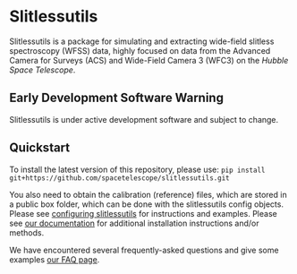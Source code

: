 # Slitlessutils

Slitlessutils is a package for simulating and extracting wide-field slitless spectroscopy (WFSS) data, highly focused on data from the Advanced Camera for Surveys (ACS) and Wide-Field Camera 3 (WFC3) on the *Hubble Space Telescope*.


## Early Development Software Warning
Slitlessutils is under active development software and subject to change.


## Quickstart

To install the latest version of this repository, please use:
``
pip install git+https://github.com/spacetelescope/slitlessutils.git
``

You also need to obtain the calibration (reference) files, which are stored in a public box folder, which can be done with the slitlessutils config objects.  Please see [configuring slitlessutils](https://github.com/spacetelescope/slitlessutils/blob/main/docs/configure.rst) for instructions and examples.  Please see [our documentation](https://github.com/spacetelescope/slitlessutils/blob/main/docs/install.rst) for additional installation instructions and/or methods.

We have encountered several frequently-asked questions and give some examples [our FAQ page](https://github.com/spacetelescope/slitlessutils/blob/main/docs/faq.rst).
